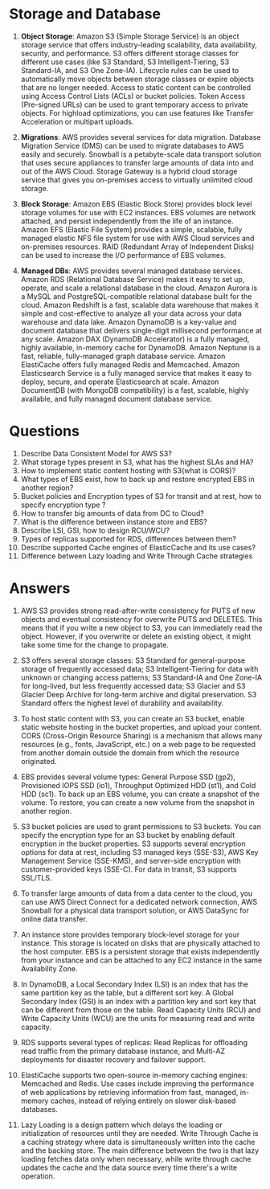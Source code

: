 # Storage and Database
1. **Object Storage**: Amazon S3 (Simple Storage Service) is an object storage service that offers industry-leading scalability, data availability, security, and performance. S3 offers different storage classes for different use cases (like S3 Standard, S3 Intelligent-Tiering, S3 Standard-IA, and S3 One Zone-IA). Lifecycle rules can be used to automatically move objects between storage classes or expire objects that are no longer needed. Access to static content can be controlled using Access Control Lists (ACLs) or bucket policies. Token Access (Pre-signed URLs) can be used to grant temporary access to private objects. For highload optimizations, you can use features like Transfer Acceleration or multipart uploads.

2. **Migrations**: AWS provides several services for data migration. Database Migration Service (DMS) can be used to migrate databases to AWS easily and securely. Snowball is a petabyte-scale data transport solution that uses secure appliances to transfer large amounts of data into and out of the AWS Cloud. Storage Gateway is a hybrid cloud storage service that gives you on-premises access to virtually unlimited cloud storage.

3. **Block Storage**: Amazon EBS (Elastic Block Store) provides block level storage volumes for use with EC2 instances. EBS volumes are network attached, and persist independently from the life of an instance. Amazon EFS (Elastic File System) provides a simple, scalable, fully managed elastic NFS file system for use with AWS Cloud services and on-premises resources. RAID (Redundant Array of Independent Disks) can be used to increase the I/O performance of EBS volumes.

4. **Managed DBs**: AWS provides several managed database services. Amazon RDS (Relational Database Service) makes it easy to set up, operate, and scale a relational database in the cloud. Amazon Aurora is a MySQL and PostgreSQL-compatible relational database built for the cloud. Amazon Redshift is a fast, scalable data warehouse that makes it simple and cost-effective to analyze all your data across your data warehouse and data lake. Amazon DynamoDB is a key-value and document database that delivers single-digit millisecond performance at any scale. Amazon DAX (DynamoDB Accelerator) is a fully managed, highly available, in-memory cache for DynamoDB. Amazon Neptune is a fast, reliable, fully-managed graph database service. Amazon ElastiCache offers fully managed Redis and Memcached. Amazon Elasticsearch Service is a fully managed service that makes it easy to deploy, secure, and operate Elasticsearch at scale. Amazon DocumentDB (with MongoDB compatibility) is a fast, scalable, highly available, and fully managed document database service.
# Questions
1. Describe Data Consistent Model for AWS S3?
2. What storage types present in S3, what has the highest SLAs and HA?
3. How to implement static content hosting with S3(what is CORS)?
4. What types of EBS exist, how to back up and restore encrypted EBS in another region?
5. Bucket policies and Encryption types of S3 for transit and at rest, how to specify encryption type ?
6. How to transfer big amounts of data from DC to Cloud?
7. What is the difference between instance store and EBS?
8. Describe LSI, GSI, how to design RCU/WCU?
9. Types of replicas supported for RDS, differences between them?
10. Describe supported Cache engines of ElasticCache and its use cases?
11. Difference between Lazy loading and Write Through Cache strategies
# Answers
1. AWS S3 provides strong read-after-write consistency for PUTS of new objects and eventual consistency for overwrite PUTS and DELETES. This means that if you write a new object to S3, you can immediately read the object. However, if you overwrite or delete an existing object, it might take some time for the change to propagate.

2. S3 offers several storage classes: S3 Standard for general-purpose storage of frequently accessed data; S3 Intelligent-Tiering for data with unknown or changing access patterns; S3 Standard-IA and One Zone-IA for long-lived, but less frequently accessed data; S3 Glacier and S3 Glacier Deep Archive for long-term archive and digital preservation. S3 Standard offers the highest level of durability and availability.

3. To host static content with S3, you can create an S3 bucket, enable static website hosting in the bucket properties, and upload your content. CORS (Cross-Origin Resource Sharing) is a mechanism that allows many resources (e.g., fonts, JavaScript, etc.) on a web page to be requested from another domain outside the domain from which the resource originated.

4. EBS provides several volume types: General Purpose SSD (gp2), Provisioned IOPS SSD (io1), Throughput Optimized HDD (st1), and Cold HDD (sc1). To back up an EBS volume, you can create a snapshot of the volume. To restore, you can create a new volume from the snapshot in another region.

5. S3 bucket policies are used to grant permissions to S3 buckets. You can specify the encryption type for an S3 bucket by enabling default encryption in the bucket properties. S3 supports several encryption options for data at rest, including S3 managed keys (SSE-S3), AWS Key Management Service (SSE-KMS), and server-side encryption with customer-provided keys (SSE-C). For data in transit, S3 supports SSL/TLS.

6. To transfer large amounts of data from a data center to the cloud, you can use AWS Direct Connect for a dedicated network connection, AWS Snowball for a physical data transport solution, or AWS DataSync for online data transfer.

7. An instance store provides temporary block-level storage for your instance. This storage is located on disks that are physically attached to the host computer. EBS is a persistent storage that exists independently from your instance and can be attached to any EC2 instance in the same Availability Zone.

8. In DynamoDB, a Local Secondary Index (LSI) is an index that has the same partition key as the table, but a different sort key. A Global Secondary Index (GSI) is an index with a partition key and sort key that can be different from those on the table. Read Capacity Units (RCU) and Write Capacity Units (WCU) are the units for measuring read and write capacity.

9. RDS supports several types of replicas: Read Replicas for offloading read traffic from the primary database instance, and Multi-AZ deployments for disaster recovery and failover support.

10. ElastiCache supports two open-source in-memory caching engines: Memcached and Redis. Use cases include improving the performance of web applications by retrieving information from fast, managed, in-memory caches, instead of relying entirely on slower disk-based databases.

11. Lazy Loading is a design pattern which delays the loading or initialization of resources until they are needed. Write Through Cache is a caching strategy where data is simultaneously written into the cache and the backing store. The main difference between the two is that lazy loading fetches data only when necessary, while write through cache updates the cache and the data source every time there's a write operation.